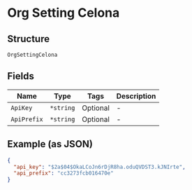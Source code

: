 
# Org Setting Celona

## Structure

`OrgSettingCelona`

## Fields

| Name | Type | Tags | Description |
|  --- | --- | --- | --- |
| `ApiKey` | `*string` | Optional | - |
| `ApiPrefix` | `*string` | Optional | - |

## Example (as JSON)

```json
{
  "api_key": "$2a$04$OkaLCoJn6rDjR8ha.oduQVDST3.kJNIrte",
  "api_prefix": "cc3273fcb016470e"
}
```

